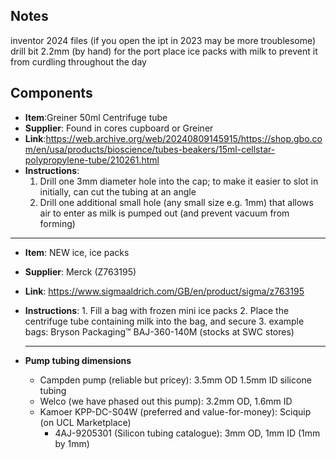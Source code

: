 
## Notes
inventor 2024 files (if you open the ipt in 2023 may be more troublesome)
drill bit 2.2mm (by hand) for the port
place ice packs with milk to prevent it from curdling throughout the day 

## Components

- **Item**:Greiner 50ml Centrifuge tube
- **Supplier**: Found in cores cupboard or Greiner
- **Link**:https://web.archive.org/web/20240809145915/https://shop.gbo.com/en/usa/products/bioscience/tubes-beakers/15ml-cellstar-polypropylene-tube/210261.html
- **Instructions**:
    1. Drill one 3mm diameter hole into the cap; to make it easier to slot in initially, can cut the tubing at an angle
    2. Drill one additional small hole (any small size e.g. 1mm) that allows air to enter as milk is pumped out (and prevent vacuum from forming)
------- 

- **Item**: NEW ice, ice packs
- **Supplier**: Merck (Z763195) 
- **Link**: https://www.sigmaaldrich.com/GB/en/product/sigma/z763195
- **Instructions**:
      1. Fill a bag with frozen mini ice packs
      2. Place the centrifuge tube containing milk into the bag, and secure
      3. example bags: Bryson Packaging™ BAJ-360-140M (stocks at SWC stores)

  -------

- **Pump tubing dimensions**
  - Campden pump (reliable but pricey):  3.5mm OD 1.5mm ID silicone tubing
  - Welco (we have phased out this pump): 3.2mm OD, 1.6mm ID
  - Kamoer KPP-DC-S04W (preferred and value-for-money): Sciquip (on UCL Marketplace)
    - 4AJ-9205301 (Silicon tubing catalogue): 3mm OD, 1mm ID (1mm by 1mm)
   
  
